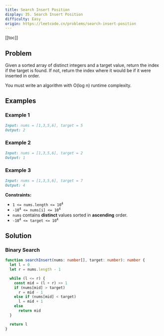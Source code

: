 ```yaml
---
title: Search Insert Position
display: 35. Search Insert Position
difficulty: Easy
origin: https://leetcode.cn/problems/search-insert-position
---
```


[[toc]]

## Problem

Given a sorted array of distinct integers and a target value, return the index if the target is found. If not, return the index where it would be if it were inserted in order.

You must write an algorithm with O(log n) runtime complexity.

## Examples

### Example 1

```md
Input: nums = [1,3,5,6], target = 5
Output: 2
```

### Example 2

```md
Input: nums = [1,3,5,6], target = 2
Output: 1
```

### Example 3

```md
Input: nums = [1,3,5,6], target = 7
Output: 4
```

**Constraints:**

- <code>1 <= nums.length <= 10<sup>4</sup></code>
- <code>-10<sup>4</sup> <= nums[i] <= 10<sup>4</sup></code>
- `nums` contains **distinct** values sorted in **ascending** order.
- <code>-10<sup>4</sup> <= target <= 10<sup>4</sup></code>

## Solution

### Binary Search

```ts
function searchInsert(nums: number[], target: number): number {
  let l = 0
  let r = nums.length - 1

  while (l <= r) {
    const mid = (l + r) >> 1
    if (nums[mid] > target)
      r = mid - 1
    else if (nums[mid] < target)
      l = mid + 1
    else
      return mid
  }

  return l
}
```

